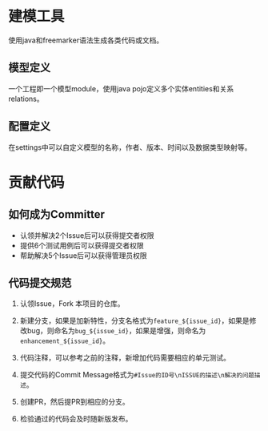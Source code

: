 # 建模工具

使用java和freemarker语法生成各类代码或文档。

## 模型定义

一个工程即一个模型module，使用java pojo定义多个实体entities和关系relations。

## 配置定义

在settings中可以自定义模型的名称，作者、版本、时间以及数据类型映射等。


#  贡献代码

## 如何成为Committer

- 认领并解决2个Issue后可以获得提交者权限
- 提供6个测试用例后可以获得提交者权限
- 帮助解决5个Issue后可以获得管理员权限

## 代码提交规范

1. 认领Issue，Fork 本项目的仓库。
2. 新建分支，如果是加新特性，分支名格式为`feature_${issue_id}`，如果是修改bug，则命名为`bug_${issue_id}`，如果是增强，则命名为`enhancement_${issue_id}`。

4. 代码注释，可以参考之前的注释，新增加代码需要相应的单元测试。

5. 提交代码的Commit Message格式为`#Issue的ID号\nISSUE的描述\n解决的问题描述`。

7. 创建PR，然后提PR到相应的分支。

8. 检验通过的代码会及时随新版发布。